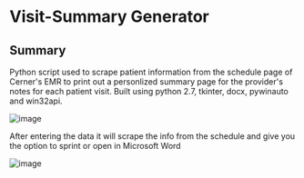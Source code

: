 # Visit-Summary Generator

## Summary
Python script used to scrape patient information from the schedule page of Cerner's EMR to print out a personlized summary page for the provider's notes for each patient visit. Built using python 2.7, tkinter, docx, pywinauto and win32api.

![image](https://user-images.githubusercontent.com/6406075/117045059-512ad700-accc-11eb-9c05-0c021303c492.png)

After entering the data it will scrape the info from the schedule and give you the option to sprint or open in Microsoft Word

![image](https://user-images.githubusercontent.com/6406075/117045572-e1691c00-accc-11eb-856c-6740c4e8ff2e.png)



